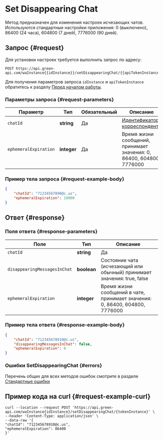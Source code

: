 # Set Disappearing Chat

Метод предназначен для изменения настроек исчезающих чатов. Используются стандартные настройки приложения: 0 (выключено), 86400 (24 часа), 604800 (7 дней), 7776000 (90 дней).

## Запрос {#request}

Для установки настроек требуется выполнить запрос по адресу:
```
POST https://api.green-api.com/waInstance{{idInstance}}/setDisappearingChat/{{apiTokenInstance}}
```

Для получения параметров запроса `idInstance` и `apiTokenInstance` обратитесь к разделу [Перед началом работы](../../before-start.md#parameters).

### Параметры запроса {#request-parameters}

Параметр | Тип | Обязательный | Описание
----- | ----- | ----- | -----
`chatId` | **string** | Да | [Идентификатор корреспондента](../chat-id.md)
`ephemeralExpiration` | **integer** | Да | Время жизни сообщений, принимает значения: 0, 86400, 604800, 7776000

### Пример тела запроса {#request-example-body}

```json
{
    "chatId": "71234567890@c.us",
    "ephemeralExpiration": 10000
}
```

## Ответ {#response}

### Поля ответа {#response-parameters}

Поле | Тип |  Описание
----- | ----- | ----- 
`chatId` | **string** | Да | [Идентификатор корреспондента](../chat-id.md)
`disappearingMessagesInChat` | **boolean** | Состояние чата (исчезающий или обычный) принимает значения: true, false
`ephemeralExpiration` | **integer** | Время жизни сообщений в чате, принимает значения: 0, 86400, 604800, 7776000


### Пример тела ответа {#response-example-body}

```json
{
    "chatId": "712345678910@c.us",
    "disappearingMessagesInChat": false,
    "ephemeralExpiration": 0
}
```

### Ошибки SetDisappearingChat {#errors}

Перечень общих для всех методов ошибок смотрите в разделе [Стандартные ошибки](../common-errors.md)

## Пример кода на curl  {#request-example-curl}

```curl
curl --location --request POST 'https://api.green-api.com/waInstance{idInstance}/setDisappearingChat/{tokenInstance}' \
--header 'Content-Type: application/json' \
--data-raw '{
"chatId": "712345678910@c.us",
"ephemeralExpiration": 86400
}'

```